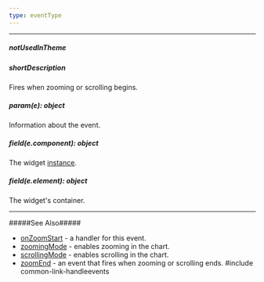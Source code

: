 ```yaml
---
type: eventType
---
```

---
##### notUsedInTheme

##### shortDescription
Fires when zooming or scrolling begins.

##### param(e): object
Information about the event.

##### field(e.component): object
The widget [instance](/api-reference/10%20UI%20Widgets/Component/3%20Methods/instance().md '/Documentation/ApiReference/Data_Visualization_Widgets/dxChart/Methods/#instance').

##### field(e.element): object
The widget's container.

---
#####See Also#####
- [onZoomStart](/api-reference/20%20Data%20Visualization%20Widgets/dxChart/1%20Configuration/onZoomStart.md '/Documentation/ApiReference/Data_Visualization_Widgets/dxChart/Configuration/#onZoomStart') - a handler for this event.
- [zoomingMode](/api-reference/20%20Data%20Visualization%20Widgets/dxChart/1%20Configuration/zoomingMode.md '/Documentation/ApiReference/Data_Visualization_Widgets/dxChart/Configuration/#zoomingMode') - enables zooming in the chart.
- [scrollingMode](/api-reference/20%20Data%20Visualization%20Widgets/dxChart/1%20Configuration/scrollingMode.md '/Documentation/ApiReference/Data_Visualization_Widgets/dxChart/Configuration/#scrollingMode') - enables scrolling in the chart.
- [zoomEnd](/api-reference/20%20Data%20Visualization%20Widgets/dxChart/4%20Events/zoomEnd.md '/Documentation/ApiReference/Data_Visualization_Widgets/dxChart/Events/#zoomEnd') - an event that fires when zooming or scrolling ends.
#include common-link-handleevents